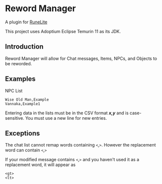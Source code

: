 # Reword Manager

A plugin for [RuneLite](https://runelite.net/plugin-hub/ejaz-karim)

This project uses Adoptium Eclipse Temurin 11 as its JDK.

## Introduction

Reword Manager will allow for Chat messages, Items, NPCs, and Objects to be reworded.

## Examples

NPC List

	Wise Old Man,Example
	Vannaka,Example1

Entering data in the lists must be in the CSV format ***x,y*** and is case-sensitive. You must use a new line for new entries.

## Exceptions

The chat list cannot remap words containing `<`,`>`. However the replacement word can contain `<`,`>`

If your modified message contains `<`,`>` and you haven't used it as a replacement word, it will appear as

	<gt> 
	<lt>
